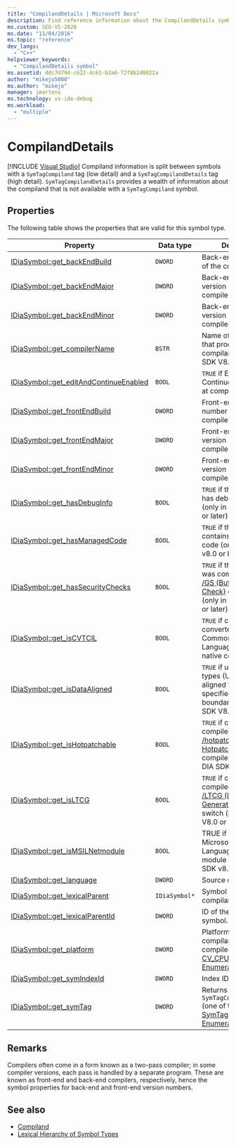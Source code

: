 ```yaml
---
title: "CompilandDetails | Microsoft Docs"
description: Find reference information about the CompilandDetails symbol type (SymTagCompilandDetails) in the Visual Studio debug interface access SDK.
ms.custom: SEO-VS-2020
ms.date: "11/04/2016"
ms.topic: "reference"
dev_langs:
  - "C++"
helpviewer_keywords:
  - "CompilandDetails symbol"
ms.assetid: ddc7d794-c622-4c63-b2a6-72f8b2d0022a
author: "mikejo5000"
ms.author: "mikejo"
manager: jmartens
ms.technology: vs-ide-debug
ms.workload:
  - "multiple"
---
```

# CompilandDetails

 [!INCLUDE [Visual Studio](~/includes/applies-to-version/vs-not-mac.md)]
Compiland information is split between symbols with a `SymTagCompiland` tag (low detail) and a `SymTagCompilandDetails` tag (high detail). `SymTagCompilandDetails` provides a wealth of information about the compiland that is not available with a `SymTagCompiland` symbol.

## Properties
 The following table shows the properties that are valid for this symbol type.

|Property|Data type|Description|
|--------------|---------------|-----------------|
|[IDiaSymbol::get_backEndBuild](../../debugger/debug-interface-access/idiasymbol-get-backendbuild.md)|`DWORD`|Back-end build number of the compiler.|
|[IDiaSymbol::get_backEndMajor](../../debugger/debug-interface-access/idiasymbol-get-backendmajor.md)|`DWORD`|Back-end major version number of the compiler.|
|[IDiaSymbol::get_backEndMinor](../../debugger/debug-interface-access/idiasymbol-get-backendminor.md)|`DWORD`|Back-end minor version number of the compiler.|
|[IDiaSymbol::get_compilerName](../../debugger/debug-interface-access/idiasymbol-get-compilername.md)|`BSTR`|Name of the compiler that produced this compiland (only in DIA SDK V8.0 or later).|
|[IDiaSymbol::get_editAndContinueEnabled](../../debugger/debug-interface-access/idiasymbol-get-editandcontinueenabled.md)|`BOOL`|`TRUE` if Edit and Continue were enabled at compilation.|
|[IDiaSymbol::get_frontEndBuild](../../debugger/debug-interface-access/idiasymbol-get-frontendbuild.md)|`DWORD`|Front-end build number of the compiler.|
|[IDiaSymbol::get_frontEndMajor](../../debugger/debug-interface-access/idiasymbol-get-frontendmajor.md)|`DWORD`|Front-end major version number of the compiler.|
|[IDiaSymbol::get_frontEndMinor](../../debugger/debug-interface-access/idiasymbol-get-frontendminor.md)|`DWORD`|Front-end minor version number of the compiler.|
|[IDiaSymbol::get_hasDebugInfo](../../debugger/debug-interface-access/idiasymbol-get-hasdebuginfo.md)|`BOOL`|`TRUE` if this compiland has debug information (only in DIA SDK V8.0 or later).|
|[IDiaSymbol::get_hasManagedCode](../../debugger/debug-interface-access/idiasymbol-get-hasmanagedcode.md)|`BOOL`|`TRUE` if this compiland contains managed code (only in DIA SDK v8.0 or later).|
|[IDiaSymbol::get_hasSecurityChecks](../../debugger/debug-interface-access/idiasymbol-get-hassecuritychecks.md)|`BOOL`|`TRUE` if the compiland was compiled with the [/GS (Buffer Security Check)](/cpp/build/reference/gs-buffer-security-check) compiler switch (only in DIA SDK V8.0 or later).|
|[IDiaSymbol::get_isCVTCIL](../../debugger/debug-interface-access/idiasymbol-get-iscvtcil.md)|`BOOL`|`TRUE` if compiland was converted from Common Intermediate Language (CIL) code to native code.|
|[IDiaSymbol::get_isDataAligned](../../debugger/debug-interface-access/idiasymbol-get-isdataaligned.md)|`BOOL`|`TRUE` if user-defined types (UDT) have been aligned to some specified memory boundary (only in DIA SDK V8.0 or later).|
|[IDiaSymbol::get_isHotpatchable](../../debugger/debug-interface-access/idiasymbol-get-ishotpatchable.md)|`BOOL`|`TRUE` if compiland was compiled with the [/hotpatch (Create Hotpatchable Image)](/cpp/build/reference/hotpatch-create-hotpatchable-image) compiler switch (only in DIA SDK v8.0 or later).|
|[IDiaSymbol::get_isLTCG](../../debugger/debug-interface-access/idiasymbol-get-isltcg.md)|`BOOL`|`TRUE` if compiland was compiled with the [/LTCG (Link-time Code Generation)](/cpp/build/reference/ltcg-link-time-code-generation) compiler switch (only in DIA SDK V8.0 or later).|
|[IDiaSymbol::get_isMSILNetmodule](../../debugger/debug-interface-access/idiasymbol-get-ismsilnetmodule.md)|`BOOL`|TRUE if compiland is a Microsoft Intermediate Language (MSIL) module (only in DIA SDK v8.0 or later).|
|[IDiaSymbol::get_language](../../debugger/debug-interface-access/idiasymbol-get-language.md)|`DWORD`|Source code language.|
|[IDiaSymbol::get_lexicalParent](../../debugger/debug-interface-access/idiasymbol-get-lexicalparent.md)|`IDiaSymbol*`|Symbol for the compiland.|
|[IDiaSymbol::get_lexicalParentId](../../debugger/debug-interface-access/idiasymbol-get-lexicalparentid.md)|`DWORD`|ID of the lexical parent symbol.|
|[IDiaSymbol::get_platform](../../debugger/debug-interface-access/idiasymbol-get-platform.md)|`DWORD`|Platform on which the compiland was compiled (one of the [CV_CPU_TYPE_e Enumeration](../../debugger/debug-interface-access/cv-cpu-type-e.md) values).|
|[IDiaSymbol::get_symIndexId](../../debugger/debug-interface-access/idiasymbol-get-symindexid.md)|`DWORD`|Index ID of symbol.|
|[IDiaSymbol::get_symTag](../../debugger/debug-interface-access/idiasymbol-get-symtag.md)|`DWORD`|Returns `SymTagCompilandDetails` (one of the [SymTagEnum Enumeration](../../debugger/debug-interface-access/symtagenum.md) values).|

## Remarks
 Compilers often come in a form known as a two-pass compiler; in some compiler versions, each pass is handled by a separate program. These are known as front-end and back-end compilers, respectively, hence the symbol properties for back-end and front-end version numbers.

## See also
- [Compiland](../../debugger/debug-interface-access/compiland.md)
- [Lexical Hierarchy of Symbol Types](../../debugger/debug-interface-access/lexical-hierarchy-of-symbol-types.md)